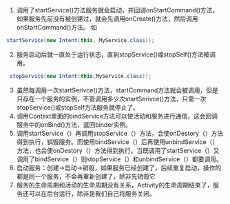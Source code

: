 1. 调用了startService()方法服务就会启动，并回调onStartCommand()方法，如果服务先前没有被创建过，就会先调用onCreate()方法，然后调用onStartCommand()方法。
如
```java
startService(new Intent(this, MyService.class));
```
2. 服务启动后就一直处于运行状态，直到stopService()或stopSelf()方法被调用。
```java
 stopService(new Intent(this,MyService.class));
```
3. 虽然每调用一次startSerivce()方法，startCommand方法就会被调用，但是只存在一个服务的实例，不管调用多少次startSerivce()方法，只需一次stopService()或stopSelf方法服务就停止了。
4. 调用Context里面的bindService方法可以使活动和服务进行通信，这会回调服务中的onBind()方法，返回binder实例。
5. 调用startService（）再调用stopService（）方法，会使onDestory（）方法得到执行，销毁服务。而使用bindService（）后再使用unbindService（）方法，也会使onDestory（）方法得到执行。当既调用了startService（）又调用了bindService（）则stopService（）和unbindService（）都要调用。
6. 启动服务：创建->启动->销毁，如果服务已经创建了，后续重复启动，操作的都是同一个服务，不会再重新创建了，除非先销毁它
7. 服务的生命周期和活动的生命周期没有关系，Activity的生命周期结束了，服务还可以在后台运行，除非是我们自己将服务关闭。
